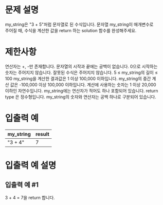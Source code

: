 # 문제 설명
my_string은 "3 + 5"처럼 문자열로 된 수식입니다. 문자열 my_string이 매개변수로 주어질 때, 수식을 계산한 값을 return 하는 solution 함수를 완성해주세요.

# 제한사항
연산자는 +, -만 존재합니다.
문자열의 시작과 끝에는 공백이 없습니다.
0으로 시작하는 숫자는 주어지지 않습니다.
잘못된 수식은 주어지지 않습니다.
5 ≤ my_string의 길이 ≤ 100
my_string을 계산한 결과값은 1 이상 100,000 이하입니다.
my_string의 중간 계산 값은 -100,000 이상 100,000 이하입니다.
계산에 사용하는 숫자는 1 이상 20,000 이하인 자연수입니다.
my_string에는 연산자가 적어도 하나 포함되어 있습니다.
return type 은 정수형입니다.
my_string의 숫자와 연산자는 공백 하나로 구분되어 있습니다.
# 입출력 예
|my_string|	result|
|---|-----|
|"3 + 4"|	7|

# 입출력 예 설명
## 입출력 예 #1

3 + 4 = 7을 return 합니다.
